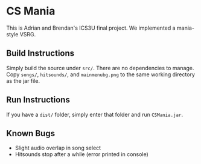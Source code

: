 # CS Mania

This is Adrian and Brendan's ICS3U final project.
We implemented a mania-style VSRG.

## Build Instructions

Simply build the source under `src/`.
There are no dependencies to manage.
Copy `songs/`, `hitsounds/`, and `mainmenubg.png` to the same
working directory as the jar file.

## Run Instructions

If you have a `dist/` folder, simply enter that folder
and run `CSMania.jar`.

## Known Bugs
- Slight audio overlap in song select
- Hitsounds stop after a while (error printed in console)